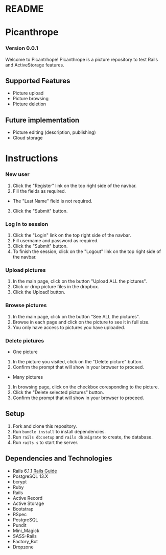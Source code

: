 # README

# Picanthrope

### Version 0.0.1

Welcome to Picantrhope! Picanthrope is a picture repository to test Rails and ActiveStorage features.

## Supported Features

- Picture upload
- Picture browsing
- Picture deletion

## Future implementation

- Picture editing (description, publishing)
- Cloud storage

# Instructions

### New user

1. Click the "Register" link on the top right side of the navbar.
2. Fill the fields as required.
- The "Last Name" field is not required.
3. Click the "Submit" button.

### Log In to session

1. Click the "Login" link on the top right side of the navbar.
2. Fill username and password as required.
3. Click the "Submit" button.
4. To finish the session, click on the "Logout" link on the top right side of the navbar.

### Upload pictures

1. In the main page, click on the button "Upload ALL the pictures".
2. Click or drop picture files in the dropbox.
3. Click the Upload! button.

### Browse pictures

1. In the main page, click on the button "See ALL the pictures".
2. Browse in each page and click on the picture to see it in full size.
3. You only have access to pictures you have uploaded.

### Delete pictures

- One picture

1. In the picture you visited, click on the "Delete picture" button.
2. Confirm the prompt that will show in your browser to proceed.

- Many pictures

1. In browsing page, click on the checkbox coresponding to the picture.
2. Click the "Delete selected pictures" button.
3. Confirm the prompt that will show in your browser to proceed.

## Setup

1. Fork and clone this repository.
2. Run `bundle install` to install dependencies.
3. Run `rails db:setup` and `rails db:migrate` to create, the database.
3. Run `rails s` to start the server.

## Dependencies and Technologies

* Rails 6.1.1 [Rails Guide](http://guides.rubyonrails.org/)
* PostgreSQL 13.X
* bcrypt
* Ruby
* Rails
* Active Record
* Active Storage
* Bootstrap
* RSpec
* PostgreSQL
* Pundit
* Mini_Magick
* SASS-Rails
* Factory_Bot
* Dropzone